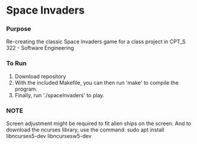 # Space Invaders
 
### Purpose
Re-creating the classic Space Invaders game for a class project in CPT_S 322 - Software Engineering

### To Run
1. Download repository
2. With the included Makefile, you can then run 'make' to compile the program.
3. Finally, run './spaceInvaders' to play.

### NOTE
Screen adjustment might be required to fit alien ships on the screen. 
And to download the ncurses library, use the command: sudo apt install libncurses5-dev libncursesw5-dev 
